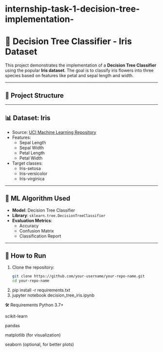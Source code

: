 # internship-task-1-decision-tree-implementation-
# 🌳 Decision Tree Classifier - Iris Dataset

This project demonstrates the implementation of a **Decision Tree Classifier** using the popular **Iris dataset**. The goal is to classify iris flowers into three species based on features like petal and sepal length and width.

---

## 📂 Project Structure


---

## 📊 Dataset: Iris

- Source: [UCI Machine Learning Repository](https://archive.ics.uci.edu/ml/datasets/iris)
- Features:
  - Sepal Length
  - Sepal Width
  - Petal Length
  - Petal Width
- Target classes:
  - Iris-setosa
  - Iris-versicolor
  - Iris-virginica

---

## 🧠 ML Algorithm Used

- **Model**: Decision Tree Classifier
- **Library**: `sklearn.tree.DecisionTreeClassifier`
- **Evaluation Metrics**:
  - Accuracy
  - Confusion Matrix
  - Classification Report

---

## 🚀 How to Run

1. Clone the repository:
   ```bash
   git clone https://github.com/your-username/your-repo-name.git
   cd your-repo-name
2. pip install -r requirements.txt
3. jupyter notebook decision_tree_iris.ipynb

🛠️ Requirements
Python 3.7+

scikit-learn

pandas

matplotlib (for visualization)

seaborn (optional, for better plots)
